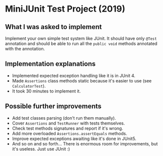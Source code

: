 # MiniJUnit Test Project (2019)

## What I was asked to implement

Implement your own simple test system like JUnit. It should have only `@Test` annotation and should be able to run all
the `public void` methods annotated with the annotation.

## Implementation explanations

- Implemented expected exception handling like it is in JUnit 4.
- Made `Assertions` class methods static because it's easier to use (see `CalculatorTest`).
- It took 30 minutes to implement it.

## Possible further improvements

- Add test classes parsing (don't run them manually).
- Cover `Assertions` and `TestRunner` with tests themselves.
- Check test methods signatures and report if it's wrong.
- Add more overloaded `Assertions.assertEquals` methods.
- Improve expected exceptions awaiting like it's done in JUnit5.
- And so on and so forth... There is enormous room for improvements, but it's useless. Just use JUnit :)
